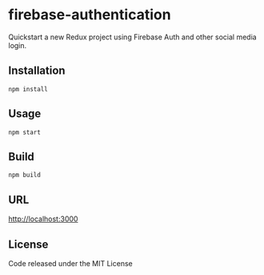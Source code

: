 # firebase-authentication

Quickstart a new Redux project using Firebase Auth and other social media login.

## Installation

`npm install`

## Usage

`npm start`

## Build

`npm build`

## URL

<a href="http://localhost:3000" target="_blank">http://localhost:3000</a>

## License

Code released under the MIT License
